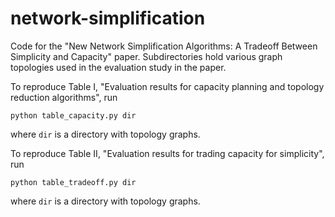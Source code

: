 # network-simplification
Code for the "New Network Simplification Algorithms: A Tradeoff Between Simplicity and Capacity" paper. Subdirectories hold various graph topologies used in the evaluation study in the paper.

To reproduce Table I, "Evaluation results for capacity planning and topology reduction algorithms", run
```
python table_capacity.py dir
```
where `dir` is a directory with topology graphs.

To reproduce Table II, "Evaluation results for trading capacity for simplicity", run
```
python table_tradeoff.py dir
```
where `dir` is a directory with topology graphs.

